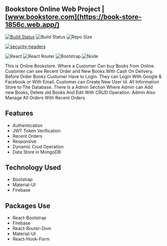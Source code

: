 ## Bookstore Online Web Project | [www.bookstore.com](https://book-store-1856c.web.app/)

[![Build Status](https://travis-ci.org/joemccann/dillinger.svg?branch=master)](https://travis-ci.org/joemccann/dillinger) ![Build Status](https://img.shields.io/spiget/stars/9089)
![Repo Size](https://img.shields.io/github/repo-size/Aminul-Islam565688/book-store-client)

[![security-headers](https://img.shields.io/badge/LinkedIn-0077B5?style=for-the-badge&logo=linkedin&logoColor=white)](https://www.linkedin.com/in/aminul-islam-03907814b/) 

![React](https://img.shields.io/badge/React-20232A?style=for-the-badge&logo=react&logoColor=61DAFB)
![React Router](https://img.shields.io/badge/React_Router-CA4245?style=for-the-badge&logo=react-router&logoColor=white)
![Bootstrap](https://img.shields.io/badge/Bootstrap-563D7C?style=for-the-badge&logo=bootstrap&logoColor=white)
![Node](https://img.shields.io/badge/Node.js-43853D?style=for-the-badge&logo=node.js&logoColor=white)

This is Online Bookstore. Where a Customer Can buy Books from Online. Customer can see Recent Order and New Books With Cash On Delivery. Before Order Books Customer Have to Login. They can Login With Google & Facebook or With Email. Customer can Create New User Id. All Information Store to The Database. There Is a Admin Section Where Admin can Add new Books, Delete old Books And Edit With CRUD Operation. Admin Also Manage All Orders With Recent Orders

## Features

- Authentication
- JWT Token Verification
- Recent Orders
- Responsive
- Dynamic Crud Operation
- Data Store in MongoDB

## Technology Used
- Bootstrap
- Material-UI
- Firebase

## Packages Use
- React-Bootstrap
- Firebase
- React-Router-Dom
- Material-UI
- React-Hook-Form
